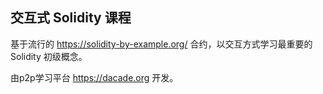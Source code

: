 ## 交互式 Solidity 课程

基于流行的 https://solidity-by-example.org/ 合约，以交互方式学习最重要的 Solidity 初级概念。

由p2p学习平台 https://dacade.org 开发。
